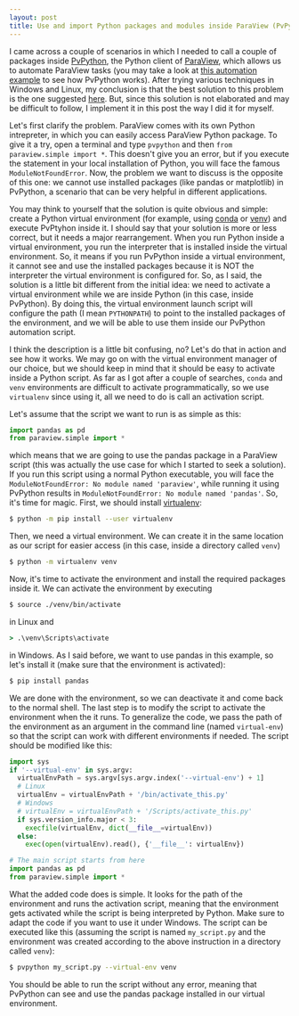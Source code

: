 ```yaml
---
layout: post
title: Use and import Python packages and modules inside ParaView (PvPython)
---
```


I came across a couple of scenarios in which I needed to call a couple of packages inside [PvPython](https://www.paraview.org/Wiki/ParaView/Python_Scripting), the Python client of [ParaView](https://www.paraview.org/), which allows us to automate ParaView tasks (you may take a look at [this automation example]() to see how PvPython works). After trying various techniques in Windows and Linux, my conclusion is that the best solution to this problem is the one suggested [here](https://discourse.paraview.org/t/how-can-i-install-and-import-other-modules-inside-pvpython/3067). But, since this solution is not elaborated and may be difficult to follow, I implement it in this post the way I did it for myself.

Let's first clarify the problem. ParaView comes with its own Python intrepreter, in which you can easily access ParaView Python package. To give it a try, open a terminal and type `pvpython` and then `from paraview.simple import *`. This doesn't give you an error, but if you execute the statement in your local installation of Python, you will face the famous `ModuleNotFoundError`. Now, the problem we want to discuss is the opposite of this one: we cannot use installed packages (like pandas or matplotlib) in PvPython, a scenario that can be very helpful in different applications.

You may think to yourself that the solution is quite obvious and simple: create a Python virtual environment (for example, using [conda](https://docs.conda.io/projects/conda/en/latest/user-guide/tasks/manage-environments.html) or [venv](https://docs.python.org/3/tutorial/venv.html)) and execute PvPtyhon inside it. I should say that your solution is more or less correct, but it needs a major rearrangement. When you run Python inside a virtual environment, you run the interpreter that is installed inside the virtual environment. So, it means if you run PvPython inside a virtual environment, it cannot see and use the installed packages because it is NOT the interpreter the virtual environment is configured for. So, as I said, the solution is a little bit different from the initial idea: we need to activate a virtual environment while we are inside Python (in this case, inside PvPython). By doing this, the virtual environment launch script will configure the path (I mean `PYTHONPATH`) to point to the installed packages of the environment, and we will be able to use them inside our PvPython automation script.

I think the description is a little bit confusing, no? Let's do that in action and see how it works. We may go on with the virtual environment manager of our choice, but we should keep in mind that it should be easy to activate inside a Python script. As far as I got after a couple of searches, `conda` and `venv` environments are difficult to activate programmatically, so we use `virtualenv` since using it, all we need to do is call an activation script. 

Let's assume that the script we want to run is as simple as this:

```python
import pandas as pd
from paraview.simple import *
```

which means that we are going to use the pandas package in a ParaView script (this was actually the use case for which I started to seek a solution). If you run this script using a normal Python executable, you will face the `ModuleNotFoundError: No module named 'paraview'`, while running it using PvPython results in `ModuleNotFoundError: No module named 'pandas'`. So, it's time for magic. First, we should install [virtualenv](https://virtualenv.pypa.io/en/latest/):

```bash
$ python -m pip install --user virtualenv
```
Then, we need a virtual environment. We can create it in the same location as our script for easier access (in this case, inside a directory called `venv`)

```bash
$ python -m virtualenv venv
```

Now, it's time to activate the environment and install the required packages inside it. We can activate the environment by executing

```bash
$ source ./venv/bin/activate
```
in Linux and 
```cmd
> .\venv\Scripts\activate
```
in Windows. As I said before, we want to use pandas in this example, so let's install it (make sure that the environment is activated):

```bash
$ pip install pandas
```

We are done with the environment, so we can deactivate it and come back to the normal shell. The last step is to modify the script to activate the environment when the it runs. To generalize the code, we pass the path of the environment as an argument in the command line (named `virtual-env`) so that the script can work with different environments if needed. The script should be modified like this:


```python
import sys
if '--virtual-env' in sys.argv:
  virtualEnvPath = sys.argv[sys.argv.index('--virtual-env') + 1]
  # Linux
  virtualEnv = virtualEnvPath + '/bin/activate_this.py'
  # Windows
  # virtualEnv = virtualEnvPath + '/Scripts/activate_this.py'
  if sys.version_info.major < 3:
    execfile(virtualEnv, dict(__file__=virtualEnv))
  else:
    exec(open(virtualEnv).read(), {'__file__': virtualEnv})

# The main script starts from here
import pandas as pd
from paraview.simple import *
```

What the added code does is simple. It looks for the path of the environment and runs the activation script, meaning that the environment gets activated while the script is being interpreted by Python. Make sure to adapt the code if you want to use it under Windows. The script can be executed like this (assuming the script is named `my_script.py` and the environment was created according to the above instruction in a directory called `venv`):

```bash
$ pvpython my_script.py --virtual-env venv
```

You should be able to run the script without any error, meaning that PvPython can see and use the pandas package installed in our virtual environment.
